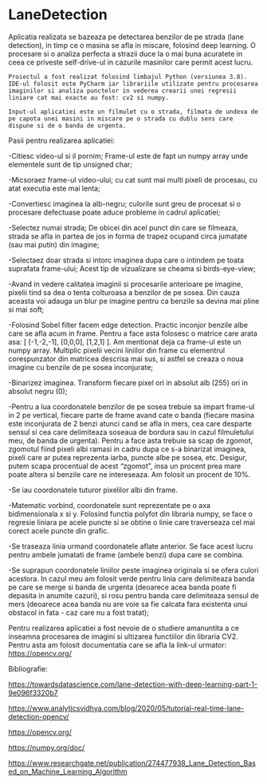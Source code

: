 # LaneDetection

Aplicatia realizata se bazeaza pe detectarea benzilor de pe strada (lane detection), in timp ce o masina se afla in miscare, folosind deep learning. O procesare si o analiza perfecta a strazii duce la o mai buna acuratete in ceea ce priveste self-drive-ul in cazurile masinilor care permit acest lucru.

	Proiectul a fost realizat folosind limbajul Python (versiunea 3.8). IDE-ul folosit este PyCharm iar librariile utilizate pentru procesarea imaginilor si analiza punctelor in vederea crearii unei regresii liniare cat mai exacte au fost: cv2 si numpy.

	Input-ul aplicatiei este un filmulet cu o strada, filmata de undeva de pe capota unei masini in miscare pe o strada cu dublu sens care dispune si de o banda de urgenta.

Pasii pentru realizarea aplicatiei:

-Citiesc video-ul si il pornim; Frame-ul este de fapt un numpy array unde elementele sunt de tip unsigned char;

-Micsoraez frame-ul video-ului; cu cat sunt mai multi pixeli de procesau, cu atat executia este mai lenta;

-Convertiesc imaginea la alb-negru; culorile sunt greu de procesat si o procesare defectuase poate aduce probleme in cadrul aplicatiei;

-Selectez numai strada; De obicei din acel punct din care se filmeaza, strada se afla in partea de jos in forma de trapez ocupand circa jumatate (sau mai putin) din imagine;

-Selectaez doar strada si intorc imaginea  dupa care o intindem pe toata suprafata frame-ului; Acest tip de vizualizare se cheama si birds-eye-view;

-Avand in vedere calitatea imaginii si procesarile anterioare pe imagine, pixelii tind sa dea o tenta colturoasa a benzilor de pe sosea. Din cauza aceasta voi adauga un blur pe imagine pentru ca benzile sa devina mai pline si mai soft;

-Folosind Sobel filter facem edge detection. Practic inconjor benzile albe care se afla acum in frame. Pentru a face asta folosesc o matrice care arata asa: [ [-1,-2,-1], [0,0,0], [1,2,1] ]. Am mentionat deja ca frame-ul este un numpy array. Multiplic pixelii vecini liniilor din frame cu elementrul corespunzator din matricea descrisa mai sus, si astfel se creaza o noua imagine cu benzile de pe sosea inconjurate;

-Binarizez imaginea. Transform fiecare pixel ori in absolut alb (255) ori in absolut negru (0);

-Pentru a lua coordonatele benzilor de pe sosea trebuie sa impart frame-ul in 2 pe vertical, fiecare parte de frame avand cate o banda (fiecare masina este inconjurata de 2 benzi atunci cand se afla in mers, cea care desparte sensul si cea care delimiteaza soseaua de bordura sau in cazul filmuletului meu, de banda de urgenta). Pentru a face asta trebuie sa scap de zgomot, zgomotul fiind pixeli albi ramasi in cadru dupa ce s-a binarizat imaginea, pixeli care ar putea reprezenta iarba, puncte albe pe sosea, etc. Desigur, putem scapa procentual de acest “zgomot”, insa un procent prea mare poate altera si benzile care ne intereseaza. Am folosit un procent de 10%.

-Se iau coordonatele tuturor pixelilor albi din frame. 

-Matematic vorbind, coordonatele sunt reprezentate pe o axa bidimensionala x si y. Folosind functia polyfot din libraria numpy, se face o regresie liniara pe acele puncte si se obtine o linie care traverseaza cel mai corect acele puncte din grafic.

-Se traseaza linia urmand coordonatele aflate anterior. Se face acest lucru pentru ambele jumatati de frame (ambele benzi) dupa care se combina.

-Se suprapun coordonatele liniilor peste imaginea originala si se ofera culori acestora. In cazul meu am folosit verde pentru linia care delimiteaza banda pe care se merge si banda de urgenta (deoarece acea banda poate fi depasita in anumite cazuri), si rosu pentru banda care delimiteaza sensul de mers (deoarece acea banda nu are voie sa fie calcata fara existenta unui obstacol in fata - caz care nu a fost tratat);


Pentru realizarea aplicatiei a fost nevoie de o studiere amanuntita a ce inseamna procesarea de imagini si ultizarea functiilor din libraria CV2. Pentru asta am folosit documentatia care se afla la link-ul urmator: https://opencv.org/



Bibliografie:

https://towardsdatascience.com/lane-detection-with-deep-learning-part-1-9e096f3320b7

https://www.analyticsvidhya.com/blog/2020/05/tutorial-real-time-lane-detection-opencv/

https://opencv.org/

https://numpy.org/doc/

https://www.researchgate.net/publication/274477938_Lane_Detection_Based_on_Machine_Learning_Algorithm

